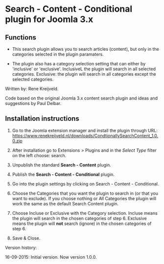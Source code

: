 Search - Content - Conditional plugin for Joomla 3.x
====================================================

Functions
---------

* This search plugin allows you to search articles (content), but only in the categories selected in the plugin paramaters.

* The plugin also has a category selection setting that can either by 'inclusive' or 'exclusive'. InclusiveL the plugin will search in all selected categories. Exclusive: the plugin will search in all categories except the selected categories.

Written by: Rene Kreijveld.

Code based on the original Joomla 3.x content search plugin and ideas and suggestions by Paul Delbar.

Installation instructions
-------------------------

1. Go to the Joomla extension manager and install the plugin through URL: https://www.renekreijveld.nl/downloads/CondtionallySearchContent_1.0.0.zip

2. After installation go to Extensions > Plugins and in the *Select Type* filter on the left choose: search.

3. Unpublish the standard **Search - Content** plugin.

4. Publish the **Search - Content - Conditional** plugin.

5. Go into the plugin settings by clicking on Search - Content - Conditional.

6. Choose the Categories that you want the plugin to search in (or that you want to exclude). If you choose nothing or All Categories the plugin will work the same as the default Search Content plugin.

7. Choose Incluse or Exclusive with the Category selection. Incluse means the plugin will search in the chosen categories of step 6. Exclusive means the plugin will **not** search (ignore) in the chosen categories of step 6.

8. Save & Close.

Version history:

16-09-2015: Initial version.
Now version 1.0.0.
